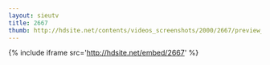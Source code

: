 ```yaml
---
layout: sieutv
title: 2667
thumb: http://hdsite.net/contents/videos_screenshots/2000/2667/preview_360p.mp4.jpg
---
```

{% include iframe src='http://hdsite.net/embed/2667' %}
 

